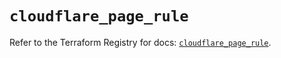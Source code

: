 # `cloudflare_page_rule`

Refer to the Terraform Registry for docs: [`cloudflare_page_rule`](https://registry.terraform.io/providers/cloudflare/cloudflare/4.46.0/docs/resources/page_rule).
